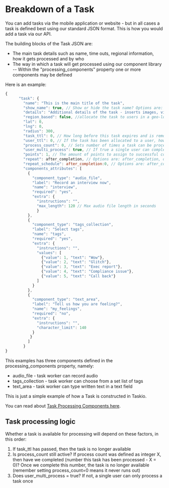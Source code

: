 # Breakdown of a Task

You can add tasks via the mobile application or website - but in all cases a task is defined best using our standard JSON format. This is how you would add a task via our API.

The building blocks of the Task JSON are:

- The main task details such as name, time outs, regional information, how it gets processed and by who
- The way in which a task will get processed using our component library
-- Within the "processing_components" property one or more components may be defined 

Here is an example:

```javascript
{
      "task": {
        "name": "This is the main title of the task",
        "show_name": true, // Show or hide the task name? Options are: true, false - default true
        "details": "Additional details of the task - inserts images, video's, audio plus limited html tags.",
        "region_based": false, //allocate the task to users in a geo-location
        "lat": 0,
        "lng": 0,
        "radius": 300,
        "task_ttl": 0, // How long before this task expires and is removed, 0 means never
        "user_ttl": 0, // If the task has been allocated to a user, how long do they have to process it, 0 means never
        "process_count": 0, // Sets number of times a task can be processed, 0 means unlimited
        "user_multi_process": true, // If true a single user can complete the same task multiple times
        "points": 1, // The amount of points to assign to successful completion of this task
        "repeat": after_completion, // Options are: after_completion, daily, weekly, monthly, yearly
        "repeat_schedule": after_completion:0, // Options are: after_completion:seconds, daily, weekly:day1;day2.., monthly:day-number1;day-number2.., yearly:mm-dd1;mm-dd2..
        "components_attributes": [
          {
            "component_type": "audio_file",
            "label": "Record an interview now",
            "name": "interview",
            "required": "yes",
            "extra": {
              "instructions": "",
              "max_length": 120 // Max audio file length in seconds
              }
          },
          {
            "component_type": "tags_collection",
            "label": "Select tags",
            "name": "tags",
            "required": "yes",
            "extra": {
              "instructions": "",
              "values": [
                {"value": 1, "text": "Wow"},
                {"value": 2, "text": "Glitch"},
                {"value": 3, "text": "Exec report"},
                {"value": 4, "text": "Compliance issue"},
                {"value": 5, "text": "Call back"}
              ]
            }
          },
          {
            "component_type": "text_area",
            "label": "Tell us how you are feeling?",
            "name": "my_feelings",
            "required": "no",
            "extra": {
              "instructions": "",
              "character_limit": 140
            }
           }
          ]
        }
}
```

This examples has three components defined in the processing_components property, namely:
- audio_file - task worker can record audio
- tags_collection - task worker can choose from a set list of tags
- text_area - task worker can type written text in a text field

This is just a simple example of how a Task is constructed in Taskio. 

You can read about [Task Processing Components here](/developer/components.md).

## Task processing logic

Whether a task is available for processing will depend on these factors, in this order:

1. If task_ttl has passed, then the task is no longer available
2. Is process_count still active? If process count was defined as integer X, then have we completed (number this task has been processed - X = 0)? Once we complete this number, the task is no longer available (remember setting process_count=0 means it never runs out)
3. Does user_multi_process = true? If not, a single user can only process a task once


